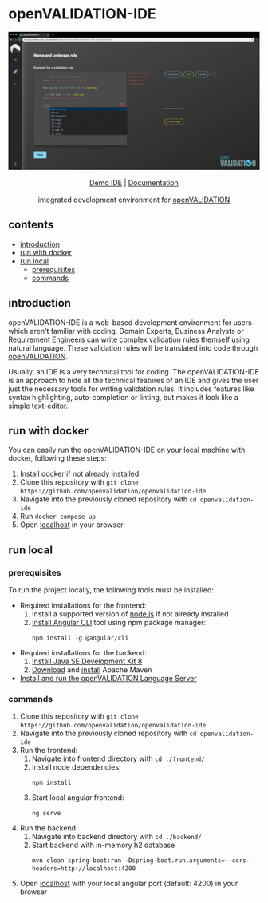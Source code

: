 # openVALIDATION-IDE
<p align="center">
  <a href="" rel="noopener">
 <img src="https://github.com/openvalidation/openvalidation-ide/raw/readme/resources/openVALIDATION-IDE.png" alt="Project logo"></a>
</p>

<p align="center">
<a href="https://openvalidation-ide-ui.azurewebsites.net" target="_blank">Demo IDE</a> | <a href="https://docs.openvalidation.io/contribution/developer-guide/ide" target="_blank">Documentation</a>
<br/><br/>
  integrated development environment for <a href="https://github.com/openvalidation/openvalidation">openVALIDATION </a>
</p>

## contents
* [introduction](#introduction)
* [run with docker](#run-with-docker)
* [run local](#run-local)
  * [prerequisites](#prerequisites)
  * [commands](#commands)

## introduction
openVALIDATION-IDE is a web-based development environment for users which aren't familiar with coding. Domain Experts, Business Analysts or Requirement Engineers can write complex validation rules themself using natural language. These validation rules will be translated into code through [openVALIDATION](https://github.com/openvalidation/openvalidation). 

Usually, an IDE is a very technical tool for coding. The openVALIDATION-IDE is an approach to hide all the technical features of an IDE and gives the user just the necessary tools for writing validation rules. It includes features like syntax highlighting, auto-completion or linting, but makes it look like a simple text-editor.

## run with docker
You can easily run the openVALIDATION-IDE on your local machine with docker, following these steps:
1. [Install docker](https://docs.docker.com/get-docker) if not already installed
2. Clone this repository with `git clone https://github.com/openvalidation/openvalidation-ide`
3. Navigate into the previously cloned repository with `cd openvalidation-ide`
4. Run `docker-compose up`
5. Open [localhost](http://localhost/) in your browser

## run local
### prerequisites
To run the project locally, the following tools must be installed:
* Required installations for the frontend:
  1. Install a supported version of [node.js](https://nodejs.org/en/) if not already installed
  2. [Install Angular CLI](https://angular.io/cli) tool using npm package manager:
     ```
     npm install -g @angular/cli
     ```
* Required installations for the backend:
  1. [Install Java SE Development Kit 8](https://www.oracle.com/java/technologies/javase/javase-jdk8-downloads.html)
  2. [Download](http://maven.apache.org/download.cgi) and [install](http://maven.apache.org/install.html) Apache Maven
* [Install and run the openVALIDATION Language Server](https://github.com/openvalidation/openvalidation-languageserver#getting-started)

### commands
1. Clone this repository with `git clone https://github.com/openvalidation/openvalidation-ide`
3. Navigate into the previously cloned repository with `cd openvalidation-ide`
2. Run the frontend:
   1. Navigate into frontend directory with `cd ./frontend/`
   2. Install node dependencies:
      ```
      npm install
      ```
   3. Start local angular frontend:
      ```
      ng serve
      ```
3. Run the backend:
   1. Navigate into backend directory with `cd ./backend/`
   2. Start backend with in-memory h2 database
      ```
      mvn clean spring-boot:run -Dspring-boot.run.arguments=--cors-headers=http://localhost:4200
      ```
4. Open [localhost](http://localhost:4200/) with your local angular port (default: 4200) in your browser